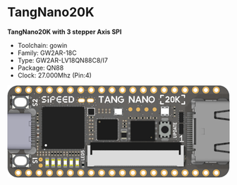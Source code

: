 # TangNano20K
**TangNano20K with 3 stepper Axis SPI**

* Toolchain: gowin
* Family: GW2AR-18C
* Type: GW2AR-LV18QN88C8/I7
* Package: QN88
* Clock: 27.000Mhz (Pin:4)

![board.png](board.png)

